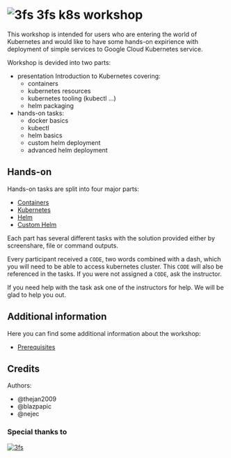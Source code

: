 # ![3fs](https://avatars1.githubusercontent.com/u/4487831?s=30&v=4 "3fs") 3fs k8s workshop

This workshop is intended for users who are entering the world of Kubernetes and
would like to have some hands-on expirience with deployment of simple services
to Google Cloud Kubernetes service.

Workshop is devided into two parts:

- presentation Introduction to Kubernetes covering:
  - containers
  - kubernetes resources
  - kubernetes tooling (kubectl ...)
  - helm packaging
- hands-on tasks:
  - docker basics
  - kubectl
  - helm basics
  - custom helm deployment
  - advanced helm deployment

## Hands-on

Hands-on tasks are split into four major parts:

- [Containers](./01_containers/README.md)
- [Kubernetes](./02_kubernetes/README.md)
- [Helm](./03_helm/README.md)
- [Custom Helm](./04_custom_helm/README.md)

Each part has several different tasks with the solution provided either by
screenshare, file or command outputs.

Every participant received a `CODE`, two words combined with a dash, which you
will need to be able to access kubernetes cluster. This `CODE` will also be
referenced in the tasks. If you were not assigned a `CODE`, ask the instructor.

If you need help with the task ask one of the instructors for help. We will be
glad to help you out.

## Additional information

Here you can find some additional information about the workshop:

- [Prerequisites](./00_prerequisites/README.md)

## Credits

Authors:

- @thejan2009
- @blazpapic
- @nejec

### Special thanks to

[![3fs](https://avatars1.githubusercontent.com/u/4487831?s=65&v=4)](https://3fs.si)
